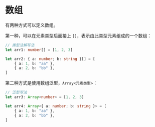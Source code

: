 # 数组

有两种方式可以定义数组。

 第一种，可以在元素类型后面接上 `[]`，表示由此类型元素组成的一个数组：

```ts
// 类型注解写法
let arr1: number[] = [1, 2, 3]

let arr2: { a: number; b: string }[] = [
	{ a: 1, b: "aa" },
	{ a: 2, b: "bb" },
]
```

第二种方式是使用数组泛型，`Array<元素类型>`：

```ts
// 泛型写法
let arr3: Array<number> = [1, 2, 3]

let arr4: Array<{ a: number; b: string }> = [
	{ a: 1, b: "aa" },
	{ a: 2, b: "bb" },
]
```


